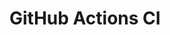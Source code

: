 # GitHub Actions CI
































































































































































































